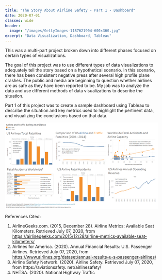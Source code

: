 ```yaml
---
title: "The Story About Airline Safety - Part 1 - Dashboard"
date: 2020-07-01
classes: wide
header:
  image: "/images/GettyImages-1187621904-600x360.jpg"
excerpt: "Data Visualization, Dashboard, Tableau"
---
```


This was a multi-part project broken down into different phases focused on certain types of visualizations.

The goal of this project was to use different types of data visualizations to adequately tell the story based on a hypothetical scenario.  In this scenario, there has been consistent negative press after several high profile plane crashes.  The public and media are beginning to question whether airlines are as safe as they have been reported to be.  My job was to analyze the data and use different methods of data visualizations to describe the situation.

Part 1 of this project was to create a sample dashboard using Tableau to describe the situation and key metrics used to highlight the pertinent data, and visualizing the conclusions based on that data.

![png](/images/dataviz/AirlineSafetyDashboard-2.png)



References Cited:

1. AirlineGeeks.com. (2015, December 28). Airline Metrics: Available Seat Kilometers. Retrieved July 07, 2020,
from https://airlinegeeks.com/2015/12/28/airline-metrics-available-seat-kilometers/
2. Airlines for America. (2020). Annual Financial Results: U.S. Passenger Airlines. Retrieved July 07, 2020, from
https://www.airlines.org/dataset/annual-results-u-s-passenger-airlines/
3. Airline Safety Network. (2020). Airline Safety. Retrieved July 07, 2020, from https://aviationsafety.
net/airlinesafety/
4. NHTSA. (2020). National Highway Traffic
